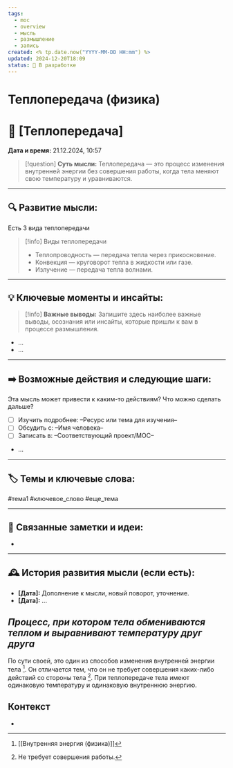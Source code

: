 ```yaml
---
tags:
  - moc
  - overview
  - мысль
  - размышление
  - запись
created: <% tp.date.now("YYYY-MM-DD HH:mm") %>
updated: 2024-12-20T18:09
status: 🚧 В разработке
---
```

# Теплопередача (физика)

# 💭  [Теплопередача]

**Дата и время:** 21.12.2024, 10:57

> [!question] **Суть мысли:**
> Теплопередача — это процесс изменения внутренней энергии без совершения работы, когда тела меняют свою температуру и уравниваются.

---

## 🔍 Развитие мысли:

Есть 3 вида теплопередачи

> [!info] Виды теплопередачи
> - Теплопроводность — передача тепла через прикосновение.
> - Конвекция — круговорот тепла в жидкости или газе.
> - Излучение — передача тепла волнами.

---

## 💡 Ключевые моменты и инсайты:

> [!info] **Важные выводы:**
> Запишите здесь наиболее важные выводы, осознания или инсайты, которые пришли к вам в процессе размышления.

- ...
- ...

---

## ➡️ Возможные действия и следующие шаги:

Эта мысль может привести к каким-то действиям? Что можно сделать дальше?

- [ ] Изучить подробнее: –Ресурс или тема для изучения–
- [ ] Обсудить с: –Имя человека–
- [ ] Записать в: –Соответствующий проект/MOC–
- ...

---

## 🏷️ Темы и ключевые слова:

#тема1 #ключевое_слово #еще_тема

---

## 🔄 Связанные заметки и идеи:

- 

---

## 🕰️ История развития мысли (если есть):

* **[Дата]:**  Дополнение к мысли, новый поворот, уточнение.
* **[Дата]:**  ...
## ***Процесс, при котором тела обмениваются теплом и выравнивают температуру друг друга***

По сути своей, это один из способов изменения внутренней энергии тела [^1]. Он отличается тем, что он не требует совершения каких-либо действий со стороны тела [^2].
При теплопередаче тела имеют одинаковую температуру и одинаковую внутреннюю энергию.

## Контекст
- 

[^1]: [[Внутренняя энергия (физика)]]
[^2]: Не требует совершения работы.